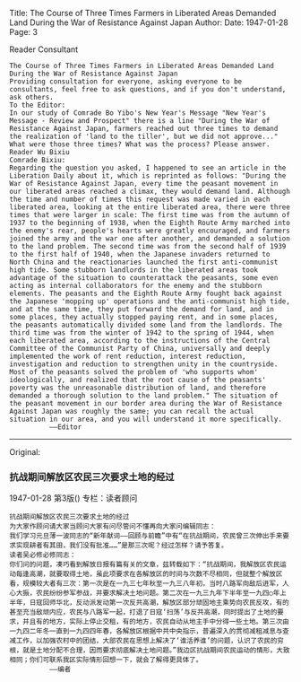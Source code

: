 Title: The Course of Three Times Farmers in Liberated Areas Demanded Land During the War of Resistance Against Japan
Author:
Date: 1947-01-28
Page: 3

Reader Consultant

    The Course of Three Times Farmers in Liberated Areas Demanded Land During the War of Resistance Against Japan
    Providing consultation for everyone, asking everyone to be consultants, feel free to ask questions, and if you don't understand, ask others.
    To the Editor:
    In our study of Comrade Bo Yibo's New Year's Message "New Year's Message - Review and Prospect" there is a line "During the War of Resistance Against Japan, farmers reached out three times to demand the realization of 'land to the tiller', but we did not approve..." What were those three times? What was the process? Please answer.
    Reader Wu Bixiu
    Comrade Bixiu:
    Regarding the question you asked, I happened to see an article in the Liberation Daily about it, which is reprinted as follows: "During the War of Resistance Against Japan, every time the peasant movement in our liberated areas reached a climax, they would demand land. Although the time and number of times this request was made varied in each liberated area, looking at the entire liberated area, there were three times that were larger in scale: The first time was from the autumn of 1937 to the beginning of 1938, when the Eighth Route Army marched into the enemy's rear, people's hearts were greatly encouraged, and farmers joined the army and the war one after another, and demanded a solution to the land problem. The second time was from the second half of 1939 to the first half of 1940, when the Japanese invaders returned to North China and the reactionaries launched the first anti-communist high tide. Some stubborn landlords in the liberated areas took advantage of the situation to counterattack the peasants, some even acting as internal collaborators for the enemy and the stubborn elements. The peasants and the Eighth Route Army fought back against the Japanese 'mopping up' operations and the anti-communist high tide, and at the same time, they put forward the demand for land, and in some places, they actually stopped paying rent, and in some places, the peasants automatically divided some land from the landlords. The third time was from the winter of 1942 to the spring of 1944, when each liberated area, according to the instructions of the Central Committee of the Communist Party of China, universally and deeply implemented the work of rent reduction, interest reduction, investigation and reduction to strengthen unity in the countryside. Most of the peasants solved the problem of 'who supports whom' ideologically, and realized that the root cause of the peasants' poverty was the unreasonable distribution of land, and therefore demanded a thorough solution to the land problem." The situation of the peasant movement in our border area during the War of Resistance Against Japan was roughly the same; you can recall the actual situation in our area, and you will understand it more specifically.
              ——Editor



<hr /> 

Original: 


### 抗战期间解放区农民三次要求土地的经过

1947-01-28
第3版()
专栏：读者顾问

    抗战期间解放区农民三次要求土地的经过
    为大家作顾问请大家当顾问大家有问尽管问不懂再向大家问编辑同志：
    我们学习元旦薄一波同志的“新年献词——回顾与前瞻”中有“在抗战期间，农民曾三次伸出手来要求实现耕者有其田，我们没有批准……”是那三次呢？经过怎样？请予答复。
    读者吴必修必修同志：
    你们问的问题，凑巧看到解放日报有篇有关的文章，兹转载如下：“抗战期间，我解放区农民运动每逢高潮，就要取得土地，虽此项要求在各解放区的时间与次数不尽相同，但就整个解放区看，规模较大者有三次：第一次是在一九三七年秋至一九三八年初，当时八路军向敌后进军，人心大振，农民纷纷参军参战，并要求解决土地问题。第二次在一九三九年下半年至一九四○年上半年，日寇回师华北，反动派发动第一次反共高潮，解放区部分顽固地主乘势向农民反攻，有的甚至充当敌顽内应，农民与八路军一起，打退了日寇‘扫荡’与反共高潮，同时提出了土地的要求，并且有的地方，实际上停止交租，有的地方，农民自动从地主手中分得一些土地。第三次由一九四二年冬一直到一九四四年春，各解放区根据中共中央指示，普遍深入的贯彻减租减息与查减工作，以加强农村中的团结，大部农民在思想上解决了‘谁活养谁’的问题，认识了农民的穷根，就是土地分配不合理，因而要求彻底解决土地问题。”我边区抗战期间农民运动的情形，大致相同；你们可联系我区实际情形回想一下，就会了解得更具体了。
              ——编者
